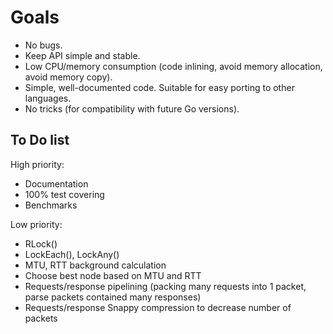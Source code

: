 # Goals

 - No bugs.
 - Keep API simple and stable.
 - Low CPU/memory consumption (code inlining, avoid memory allocation, avoid memory copy).
 - Simple, well-documented code. Suitable for easy porting to other languages.
 - No tricks (for compatibility with future Go versions).

## To Do list

High priority:

 - Documentation
 - 100% test covering
 - Benchmarks

Low priority:

 - RLock()
 - LockEach(), LockAny()
 - MTU, RTT background calculation
 - Choose best node based on MTU and RTT
 - Requests/response pipelining (packing many requests into 1 packet, parse packets contained many responses)
 - Requests/response Snappy compression to decrease number of packets
